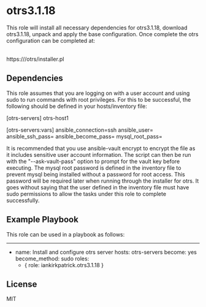 otrs3.1.18
==========

This role will install all necessary dependencies for otrs3.1.18, download otrs3.1.18, unpack and apply the base configuration. Once complete the otrs configuration can be completed at:<br><br>

https://<hostname>/otrs/installer.pl

Dependencies
------------

This role assumes that you are logging on with a user account and using sudo to run commands with root privileges. For this to be successful, the following should be defined in your hosts/inventory file:

[otrs-servers]
otrs-host1

[otrs-servers:vars]
ansible_connection=ssh
ansible_user=<user>
ansible_ssh_pass=<userpass>
ansible_become_pass=<userpass>
mysql_root_pass=<mysql-root-password>

It is recommended that you use ansible-vault encrypt <inventory-file> to encrypt the file as it includes sensitive user account information. The script can then be run with the "--ask-vault-pass" option to prompt for the vault key before executing. The mysql root password is defined in the inventory file to prevent mysql being installed without a password for root access. This password will be required later when running through the installer for otrs.
It goes without saying that the user defined in the inventory file must have sudo permissions to allow the tasks under this role to complete successfully.

Example Playbook
----------------

This role can be used in a playbook as follows: 

---
- name: Install and configure otrs server
  hosts: otrs-servers
  become: yes
  become_method: sudo
  roles:
    - { role: iankirkpatrick.otrs3.1.18 }

License
-------

MIT

